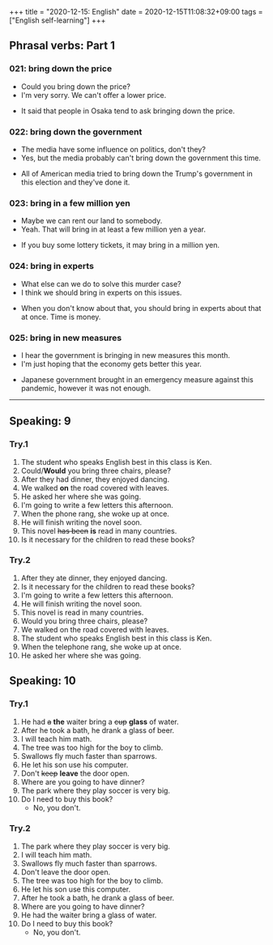 +++
title =  "2020-12-15: English"
date = 2020-12-15T11:08:32+09:00
tags = ["English self-learning"]
+++
## Phrasal verbs: Part 1

### 021: bring down the price

* Could you bring down the price?
* I'm very sorry. We can't offer a lower price.

- It said that people in Osaka tend to ask bringing down the price.

### 022: bring down the government

* The media have some influence on politics, don't they?
* Yes, but the media probably can't bring down the government this time.

- All of American media tried to bring down the Trump's government in this election and they've done it.

### 023: bring in a few million yen

* Maybe we can rent our land to somebody.
* Yeah. That will bring in at least a few million yen a year.

- If you buy some lottery tickets, it may bring in a million yen.

### 024: bring in experts

* What else can we do to solve this murder case?
* I think we should bring in experts on this issues.

- When you don't know about that, you should bring in experts about that at once. Time is money.

### 025: bring in new measures

* I hear the government is bringing in new measures this month.
* I'm just hoping that the economy gets better this year.

- Japanese government brought in an emergency measure against this pandemic, however it was not enough.

- - -

## Speaking: 9
### Try.1

1. The student who speaks English best in this class is Ken.
2. Could/**Would** you bring three chairs, please?
3. After they had dinner, they enjoyed dancing.
4. We walked **on** the road covered with leaves.
5. He asked her where she was going.
6. I'm going to write a few letters this afternoon.
7. When the phone rang, she woke up at once.
8. He will finish writing the novel soon.
9. This novel ~~has been~~ **is** read in many countries.
10. Is it necessary for the children to read these books?

### Try.2

1. After they ate dinner, they enjoyed dancing.
2. Is it necessary for the children to read these books?
3. I'm going to write a few letters this afternoon.
4. He will finish writing the novel soon.
5. This novel is read in many countries.
6. Would you bring three chairs, please?
7. We walked on the road covered with leaves.
8. The student who speaks English best in this class is Ken.
9. When the telephone rang, she woke up at once.
10. He asked her where she was going.


## Speaking: 10
### Try.1

1. He had ~~a~~ **the** waiter bring a ~~cup~~ **glass** of water.
2. After he took a bath, he drank a glass of beer.
3. I will teach him math.
4. The tree was too high for the boy to climb.
5. Swallows fly much faster than sparrows. 
6. He let his son use his computer.
7. Don't ~~keep~~ **leave** the door open.
8. Where are you going to have dinner?
9. The park where they play soccer is very big.
10. Do I need to buy this book?
    - No, you don't.

### Try.2

1. The park where they play soccer is very big.
2. I will teach him math.
3. Swallows fly much faster than sparrows.
4. Don't leave the door open.
5. The tree was too high for the boy to climb.
6. He let his son use this computer.
7. After he took a bath, he drank a glass of beer.
8. Where are you going to have dinner?
9. He had the waiter bring a glass of water.
10. Do I need to buy this book?
    - No, you don't.
